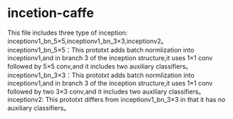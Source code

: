 # incetion-caffe
This file includes three type of inception: inceptionv1_bn_5×5,inceptionv1_bn_3×3,inceptionv2。
inceptionv1_bn_5×5：This prototxt adds batch normlization into inceptionv1,and in branch 3 of the inception structure,it uses 1×1 conv followed by 5×5 conv,and it includes two auxiliary classifiers。
inceptionv1_bn_3×3：This prototxt adds batch normlization into inceptionv1,and in branch 3 of the inception structure,it uses 1×1 conv followed by two 3×3 conv,and it includes two auxiliary classifiers。
inceptionv2: This prototxt differs from inceptionv1_bn_3×3 in that it has no auxiliary classifiers。  
